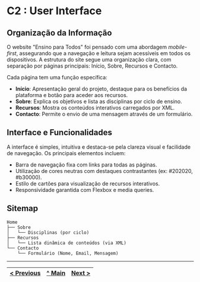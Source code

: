 # C2 : User Interface

## Organização da Informação

O website "Ensino para Todos" foi pensado com uma abordagem *mobile-first*, assegurando que a navegação e leitura sejam acessíveis em todos os dispositivos. A estrutura do site segue uma organização clara, com separação por páginas principais: Início, Sobre, Recursos e Contacto.

Cada página tem uma função específica:
- **Início**: Apresentação geral do projeto, destaque para os benefícios da plataforma e botão para aceder aos recursos.
- **Sobre**: Explica os objetivos e lista as disciplinas por ciclo de ensino.
- **Recursos**: Mostra os conteúdos interativos carregados por XML.
- **Contacto**: Permite o envio de uma mensagem através de um formulário.

## Interface e Funcionalidades

A interface é simples, intuitiva e destaca-se pela clareza visual e facilidade de navegação. Os principais elementos incluem:

- Barra de navegação fixa com links para todas as páginas.
- Utilização de cores neutras com destaques contrastantes (ex: #202020, #b30000).
- Estilo de cartões para visualização de recursos interativos.
- Responsividade garantida com Flexbox e media queries.

## Sitemap

```plaintext
Home
├── Sobre
│   └── Disciplinas (por ciclo)
├── Recursos
│   └── Lista dinâmica de conteúdos (via XML)
└── Contacto
    └── Formulário (Nome, Email, Mensagem)
```

---
[< Previous](cd1.md) | [^ Main](../../../) | [Next >](cd3.md)
:--- | :---: | ---: 
